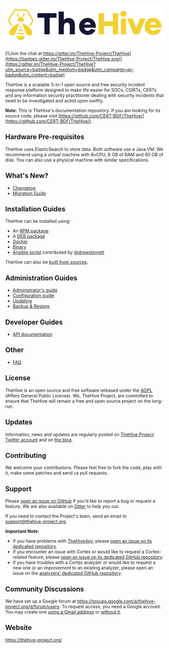 ![](images/thehive-logo.png)


[![Join the chat at https://gitter.im/TheHive-Project/TheHive](https://badges.gitter.im/TheHive-Project/TheHive.svg)](https://gitter.im/TheHive-Project/TheHive?utm_source=badge&utm_medium=badge&utm_campaign=pr-badge&utm_content=badge)

TheHive is a scalable 3-in-1 open source and free security incident response platform designed to make life easier for SOCs, CSIRTs, CERTs and any information security practitioner dealing with security incidents that need to be investigated and acted upon swiftly.

**Note:**  This is TheHive's documentation repository. If you are looking for its source code, please visit [https://github.com/CERT-BDF/TheHive/](https://github.com/CERT-BDF/TheHive/).

## Hardware Pre-requisites

TheHive uses ElasticSearch to store data. Both software use a Java VM. We recommend using a virtual machine with 8vCPU, 8
GB of RAM and 60 GB of disk. You can also use a physical machine with similar specifications.

## What's New?

- [Changelog](/CHANGELOG.md)
- [Migration Guide](migration-guide.md)

## Installation Guides

TheHive can be installed using:
- An [RPM package](installation/rpm-guide.md)
- A [DEB package](installation/deb-guide.md)
- [Docker](installation/docker-guide.md)
- [Binary](installation/binary-guide.md)
- [Ansible script](https://github.com/drewstinnett/ansible-thehive) contributed by
[@drewstinnett](https://github.com/drewstinnett)

TheHive can also be [built from sources](installation/build-guide.md).

## Administration Guides

- [Administrator's guide](admin/admin-guide.md)
- [Configuration guide](admin/configuration.md)
- [Updating](admin/updating.md)
- [Backup & Restore](admin/backup-restore.md)

## Developer Guides

- [API documentation](api/README.md)

## Other
- [FAQ](FAQ.md)

## License
TheHive is an open source and free software released under the [AGPL](https://github.com/CERT-BDF/TheHive/blob/master/LICENSE) (Affero General Public License). We, TheHive Project, are committed to ensure that TheHive will remain a free and open source project on the long-run.

## Updates
Information, news and updates are regularly posted on [TheHive Project Twitter account](https://twitter.com/thehive_project) and on [the blog](https://blog.thehive-project.org/).

## Contributing
We welcome your contributions. Please feel free to fork the code, play with it, make some patches and send us pull requests.

## Support
Please [open an issue on GitHub](https://github.com/CERT-BDF/TheHive/issues) if you'd like to report a bug or request a feature. We are also available on [Gitter](https://gitter.im/TheHive-Project/TheHive) to help you out.

If you need to contact the Project's team, send an email to <support@thehive-project.org>.

**Important Note**:

- If you have problems with [TheHive4py](https://github.com/CERT-BDF/TheHive4py), please [open an issue on its dedicated repository](https://github.com/CERT-BDF/TheHive4py/issues/new).
- If you encounter an issue with Cortex or would like to request a Cortex-related feature, please [open an issue on its dedicated GitHub repository](https://github.com/CERT-BDF/Cortex/issues/new).
- If you have troubles with a Cortex analyzer or would like to request a new one or an improvement to an existing analyzer, please open an issue on the [analyzers' dedicated GitHub repository](https://github.com/CERT-BDF/cortex-analyzers/issues/new).

## Community Discussions
We have set up a Google forum at <https://groups.google.com/a/thehive-project.org/d/forum/users>. To request access, you need a Google account. You may create one [using a Gmail address](https://accounts.google.com/SignUp?hl=en) or [without it](https://accounts.google.com/SignUpWithoutGmail?hl=en).

## Website
<https://thehive-project.org/>
